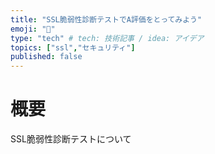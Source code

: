 ```yaml
---
title: "SSL脆弱性診断テストでA評価をとってみよう"
emoji: "🐁"
type: "tech" # tech: 技術記事 / idea: アイデア
topics: ["ssl","セキュリティ"]
published: false
---
```


# 概要
SSL脆弱性診断テストについて
